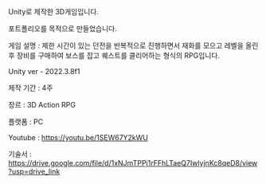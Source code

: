 Unity로 제작한 3D게임입니다.

포트폴리오를 목적으로 만들었습니다.

게임 설명 : 제한 시간이 있는 던전을 반복적으로 진행하면서 재화를 모으고 레벨을 올린 후 장비를 구매하여 보스를 잡고 퀘스트를 클리어하는 형식의 RPG입니다.

Unity ver - 2022.3.8f1

제작 기간 : 4주

장르 : 3D Action RPG

플랫폼 : PC

Youtube : https://youtu.be/1SEW67Y2kWU 

기술서 : https://drive.google.com/file/d/1xNJmTPPj1rFFhLTaeQ7IwlyjnKc8qeD8/view?usp=drive_link
